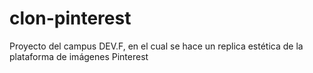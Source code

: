 # clon-pinterest
Proyecto del campus DEV.F, en el cual se hace un replica estética de la plataforma de imágenes Pinterest
